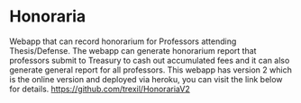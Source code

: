 # Honoraria
Webapp that can record honorarium for Professors attending Thesis/Defense. The webapp can generate honorarium report that professors submit to Treasury to cash out accumulated fees and it can also generate general report for all professors. This webapp has version 2 which is the online version and deployed via heroku, you can visit the link below for details.
https://github.com/trexil/HonorariaV2
